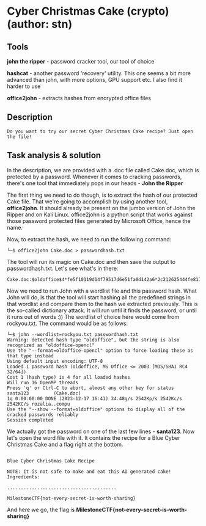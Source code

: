 # Cyber Christmas Cake (crypto) (author: stn)

## Tools

**john the ripper** - password cracker tool, our tool of choice

**hashcat** - another password 'recovery' utility. This one seems a bit more advanced than john, with more options, GPU support etc. I also find it harder to use

**office2john** - extracts hashes from encrypted office files


## Description

```
Do you want to try our secret Cyber Christmas Cake recipe? Just open the file!
```

## Task analysis & solution

In the description, we are provided with a .doc file called Cake.doc, which is protected by a password. Whenever it comes to cracking passwords, there's one tool that immediately pops in our heads - **John the Ripper**

The first thing we need to do though, is to extract the hash of our protected Cake file. That we're going to accomplish by using another tool, **office2john**. It should already be present on the jumbo version of John the Ripper and on Kali Linux. office2john is a python script that works against those password protected files generated by Microsoft Office, hence the name. 

Now, to extract the hash, we need to run the following command:

```shell
└─$ office2john Cake.doc > passwordhash.txt
```

The tool will run its magic on Cake.doc and then save the output to passwordhash.txt. Let's see what's in there:

```
Cake.doc:$oldoffice$4*fe5f10119d14f79517d6e51fa0d142a6*2c212625444fe81701706b6b69eab450*818fb5ece5570f7794cc624cb92588d78490a613:::::Cake.doc
```

Now we need to run John with a wordlist file and this password hash. What John will do, is that the tool will start hashing all the predefined strings in that wordlist and compare them to the hash we extracted previously. This is the so-called dictionary attack. It will run until it finds the password, or until it runs out of words :)) The wordlist of choice here would come from rockyou.txt. The command would be as follows:

```shell
└─$ john --wordlist=rockyou.txt passwordhash.txt
Warning: detected hash type "oldoffice", but the string is also recognized as "oldoffice-opencl"
Use the "--format=oldoffice-opencl" option to force loading these as that type instead
Using default input encoding: UTF-8
Loaded 1 password hash (oldoffice, MS Office <= 2003 [MD5/SHA1 RC4 32/64])
Cost 1 (hash type) is 4 for all loaded hashes
Will run 16 OpenMP threads
Press 'q' or Ctrl-C to abort, almost any other key for status
santa123         (Cake.doc)
1g 0:00:00:00 DONE (2023-12-17 16:41) 34.48g/s 2542Kp/s 2542Kc/s 2542KC/s rozalia..compu
Use the "--show --format=oldoffice" options to display all of the cracked passwords reliably
Session completed
```

We actually got the password on one of the last few lines - **santa123**. Now let's open the word file with it. It contains the recipe for a Blue Cyber Christmas Cake and a flag right at the bottom.

```word

Blue Cyber Christmas Cake Recipe

NOTE: It is not safe to make and eat this AI generated cake!
Ingredients:

........................................

MilestoneCTF{not-every-secret-is-worth-sharing}
```

And here we go, the flag is **MilestoneCTF{not-every-secret-is-worth-sharing}**